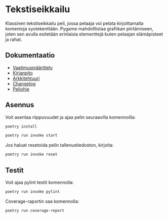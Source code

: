 # Tekstiseikkailu
Klassinen tekstiseikkailu peli, jossa pelaaja voi pelata kirjoittamalla komentoja syotekenttään. Pygame mahdolllistaa grafiikan piirtämiseen, joten sen avulla esitetään erinlaisia elementtejä kuten pelaajan elämäpisteet ja rahat.

## Dokumentaatio
- [Vaatimusmäärittely](./dokumentaatio/vaatimusmäärittely.md)
- [Kirjanpito](./dokumentaatio/tuntikirjaus)
- [Arkkitehtuuri](./dokumentaatio/arkkitehtuuri.md)
- [Changelog](./dokumentaatio/changelog.md)
- [Peliohje](./dokumentaatio/peliohje.md)

## Asennus
Voit asentaa riippuvuudet ja ajaa pelin seuraavilla komennoilla:
```bash
poetry install
```
```bash
poetry run invoke start
```
Jos haluat resetoida pelin tallenustiedoston, kirjoita:
```bash
poetry run invoke reset
```
## Testit
Voit ajaa pylint testit komennolla:
```bash
poetry run invoke pylint
```
Coverage-raportin saa komennolla:
```bash
poetry run coverage-report
```
